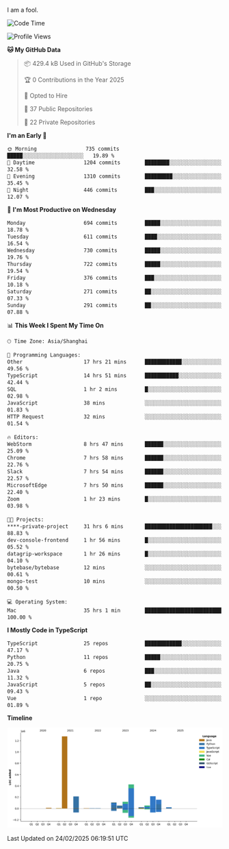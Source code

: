 I am a fool.

<!--START_SECTION:waka-->
![Code Time](http://img.shields.io/badge/Code%20Time-2%2C614%20hrs%2051%20mins-blue)

![Profile Views](http://img.shields.io/badge/Profile%20Views-3-blue)

**🐱 My GitHub Data** 

> 📦 429.4 kB Used in GitHub's Storage 
 > 
> 🏆 0 Contributions in the Year 2025
 > 
> 💼 Opted to Hire
 > 
> 📜 37 Public Repositories 
 > 
> 🔑 22 Private Repositories 
 > 
**I'm an Early 🐤** 

```text
🌞 Morning                735 commits         █████░░░░░░░░░░░░░░░░░░░░   19.89 % 
🌆 Daytime                1204 commits        ████████░░░░░░░░░░░░░░░░░   32.58 % 
🌃 Evening                1310 commits        █████████░░░░░░░░░░░░░░░░   35.45 % 
🌙 Night                  446 commits         ███░░░░░░░░░░░░░░░░░░░░░░   12.07 % 
```
📅 **I'm Most Productive on Wednesday** 

```text
Monday                   694 commits         █████░░░░░░░░░░░░░░░░░░░░   18.78 % 
Tuesday                  611 commits         ████░░░░░░░░░░░░░░░░░░░░░   16.54 % 
Wednesday                730 commits         █████░░░░░░░░░░░░░░░░░░░░   19.76 % 
Thursday                 722 commits         █████░░░░░░░░░░░░░░░░░░░░   19.54 % 
Friday                   376 commits         ███░░░░░░░░░░░░░░░░░░░░░░   10.18 % 
Saturday                 271 commits         ██░░░░░░░░░░░░░░░░░░░░░░░   07.33 % 
Sunday                   291 commits         ██░░░░░░░░░░░░░░░░░░░░░░░   07.88 % 
```


📊 **This Week I Spent My Time On** 

```text
🕑︎ Time Zone: Asia/Shanghai

💬 Programming Languages: 
Other                    17 hrs 21 mins      ████████████░░░░░░░░░░░░░   49.56 % 
TypeScript               14 hrs 51 mins      ███████████░░░░░░░░░░░░░░   42.44 % 
SQL                      1 hr 2 mins         █░░░░░░░░░░░░░░░░░░░░░░░░   02.98 % 
JavaScript               38 mins             ░░░░░░░░░░░░░░░░░░░░░░░░░   01.83 % 
HTTP Request             32 mins             ░░░░░░░░░░░░░░░░░░░░░░░░░   01.54 % 

🔥 Editors: 
WebStorm                 8 hrs 47 mins       ██████░░░░░░░░░░░░░░░░░░░   25.09 % 
Chrome                   7 hrs 58 mins       ██████░░░░░░░░░░░░░░░░░░░   22.76 % 
Slack                    7 hrs 54 mins       ██████░░░░░░░░░░░░░░░░░░░   22.57 % 
MicrosoftEdge            7 hrs 50 mins       ██████░░░░░░░░░░░░░░░░░░░   22.40 % 
Zoom                     1 hr 23 mins        █░░░░░░░░░░░░░░░░░░░░░░░░   03.98 % 

🐱‍💻 Projects: 
****-private-project     31 hrs 6 mins       ██████████████████████░░░   88.83 % 
dev-console-frontend     1 hr 56 mins        █░░░░░░░░░░░░░░░░░░░░░░░░   05.52 % 
datagrip-workspace       1 hr 26 mins        █░░░░░░░░░░░░░░░░░░░░░░░░   04.10 % 
bytebase/bytebase        12 mins             ░░░░░░░░░░░░░░░░░░░░░░░░░   00.61 % 
mongo-test               10 mins             ░░░░░░░░░░░░░░░░░░░░░░░░░   00.50 % 

💻 Operating System: 
Mac                      35 hrs 1 min        █████████████████████████   100.00 % 
```

**I Mostly Code in TypeScript** 

```text
TypeScript               25 repos            ████████████░░░░░░░░░░░░░   47.17 % 
Python                   11 repos            █████░░░░░░░░░░░░░░░░░░░░   20.75 % 
Java                     6 repos             ███░░░░░░░░░░░░░░░░░░░░░░   11.32 % 
JavaScript               5 repos             ██░░░░░░░░░░░░░░░░░░░░░░░   09.43 % 
Vue                      1 repo              ░░░░░░░░░░░░░░░░░░░░░░░░░   01.89 % 
```



**Timeline**

![Lines of Code chart](https://raw.githubusercontent.com/VeejaLiu/VeejaLiu/master/assets/bar_graph.png)


 Last Updated on 24/02/2025 06:19:51 UTC
<!--END_SECTION:waka-->
